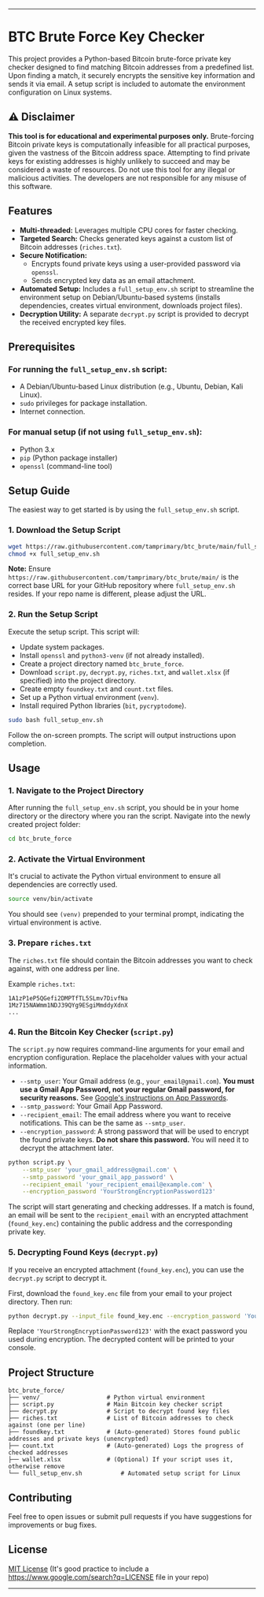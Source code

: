 -----

# BTC Brute Force Key Checker

This project provides a Python-based Bitcoin brute-force private key checker designed to find matching Bitcoin addresses from a predefined list. Upon finding a match, it securely encrypts the sensitive key information and sends it via email. A setup script is included to automate the environment configuration on Linux systems.

## ⚠️ Disclaimer

**This tool is for educational and experimental purposes only.** Brute-forcing Bitcoin private keys is computationally infeasible for all practical purposes, given the vastness of the Bitcoin address space. Attempting to find private keys for existing addresses is highly unlikely to succeed and may be considered a waste of resources. Do not use this tool for any illegal or malicious activities. The developers are not responsible for any misuse of this software.

## Features

  * **Multi-threaded:** Leverages multiple CPU cores for faster checking.
  * **Targeted Search:** Checks generated keys against a custom list of Bitcoin addresses (`riches.txt`).
  * **Secure Notification:**
      * Encrypts found private keys using a user-provided password via `openssl`.
      * Sends encrypted key data as an email attachment.
  * **Automated Setup:** Includes a `full_setup_env.sh` script to streamline the environment setup on Debian/Ubuntu-based systems (installs dependencies, creates virtual environment, downloads project files).
  * **Decryption Utility:** A separate `decrypt.py` script is provided to decrypt the received encrypted key files.

## Prerequisites

### For running the `full_setup_env.sh` script:

  * A Debian/Ubuntu-based Linux distribution (e.g., Ubuntu, Debian, Kali Linux).
  * `sudo` privileges for package installation.
  * Internet connection.

### For manual setup (if not using `full_setup_env.sh`):

  * Python 3.x
  * `pip` (Python package installer)
  * `openssl` (command-line tool)

## Setup Guide

The easiest way to get started is by using the `full_setup_env.sh` script.

### 1\. Download the Setup Script

```bash
wget https://raw.githubusercontent.com/tamprimary/btc_brute/main/full_setup_env.sh
chmod +x full_setup_env.sh
```

**Note:** Ensure `https://raw.githubusercontent.com/tamprimary/btc_brute/main/` is the correct base URL for your GitHub repository where `full_setup_env.sh` resides. If your repo name is different, please adjust the URL.

### 2\. Run the Setup Script

Execute the setup script. This script will:

  * Update system packages.
  * Install `openssl` and `python3-venv` (if not already installed).
  * Create a project directory named `btc_brute_force`.
  * Download `script.py`, `decrypt.py`, `riches.txt`, and `wallet.xlsx` (if specified) into the project directory.
  * Create empty `foundkey.txt` and `count.txt` files.
  * Set up a Python virtual environment (`venv`).
  * Install required Python libraries (`bit`, `pycryptodome`).

<!-- end list -->

```bash
sudo bash full_setup_env.sh
```

Follow the on-screen prompts. The script will output instructions upon completion.

## Usage

### 1\. Navigate to the Project Directory

After running the `full_setup_env.sh` script, you should be in your home directory or the directory where you ran the script. Navigate into the newly created project folder:

```bash
cd btc_brute_force
```

### 2\. Activate the Virtual Environment

It's crucial to activate the Python virtual environment to ensure all dependencies are correctly used.

```bash
source venv/bin/activate
```

You should see `(venv)` prepended to your terminal prompt, indicating the virtual environment is active.

### 3\. Prepare `riches.txt`

The `riches.txt` file should contain the Bitcoin addresses you want to check against, with one address per line.

Example `riches.txt`:

```
1A1zP1eP5QGefi2DMPTfTL5SLmv7DivfNa
1Mz715NAWmm1NDJ39QYg9ESgiMmddyXdnX
...
```

### 4\. Run the Bitcoin Key Checker (`script.py`)

The `script.py` now requires command-line arguments for your email and encryption configuration. Replace the placeholder values with your actual information.

  * `--smtp_user`: Your Gmail address (e.g., `your_email@gmail.com`). **You must use a Gmail App Password, not your regular Gmail password, for security reasons.** See [Google's instructions on App Passwords](https://support.google.com/accounts/answer/185833?hl=vi).
  * `--smtp_password`: Your Gmail App Password.
  * `--recipient_email`: The email address where you want to receive notifications. This can be the same as `--smtp_user`.
  * `--encryption_password`: A strong password that will be used to encrypt the found private keys. **Do not share this password.** You will need it to decrypt the attachment later.

<!-- end list -->

```bash
python script.py \
    --smtp_user 'your_gmail_address@gmail.com' \
    --smtp_password 'your_gmail_app_password' \
    --recipient_email 'your_recipient_email@example.com' \
    --encryption_password 'YourStrongEncryptionPassword123'
```

The script will start generating and checking addresses. If a match is found, an email will be sent to the `recipient_email` with an encrypted attachment (`found_key.enc`) containing the public address and the corresponding private key.

### 5\. Decrypting Found Keys (`decrypt.py`)

If you receive an encrypted attachment (`found_key.enc`), you can use the `decrypt.py` script to decrypt it.

First, download the `found_key.enc` file from your email to your project directory. Then run:

```bash
python decrypt.py --input_file found_key.enc --encryption_password 'YourStrongEncryptionPassword123'
```

Replace `'YourStrongEncryptionPassword123'` with the exact password you used during encryption. The decrypted content will be printed to your console.

## Project Structure

```
btc_brute_force/
├── venv/                   # Python virtual environment
├── script.py               # Main Bitcoin key checker script
├── decrypt.py              # Script to decrypt found key files
├── riches.txt              # List of Bitcoin addresses to check against (one per line)
├── foundkey.txt            # (Auto-generated) Stores found public addresses and private keys (unencrypted)
├── count.txt               # (Auto-generated) Logs the progress of checked addresses
├── wallet.xlsx             # (Optional) If your script uses it, otherwise remove
└── full_setup_env.sh           # Automated setup script for Linux
```

## Contributing

Feel free to open issues or submit pull requests if you have suggestions for improvements or bug fixes.

## License

[MIT License](https://www.google.com/search?q=LICENSE) (It's good practice to include a https://www.google.com/search?q=LICENSE file in your repo)

-----
